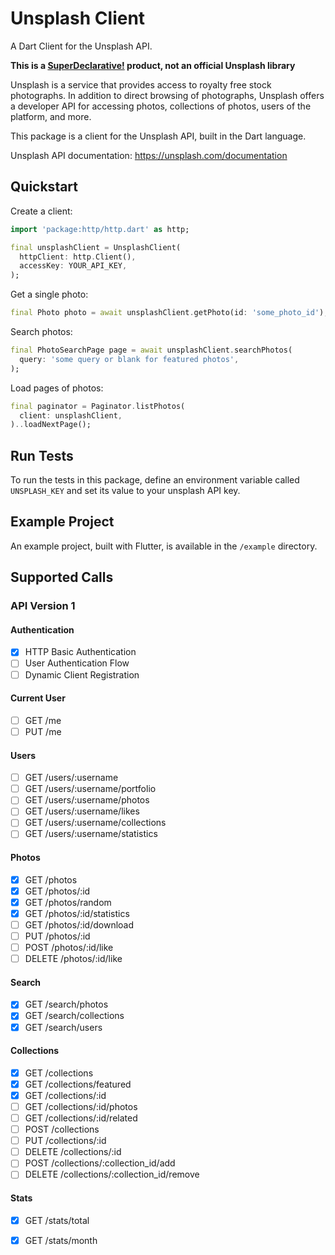 # Unsplash Client

A Dart Client for the Unsplash API.

**This is a [SuperDeclarative!](https://superdeclarative.com) product, not an official Unsplash library**

Unsplash is a service that provides access to royalty free stock photographs. In addition to direct browsing of photographs, Unsplash offers a developer API for accessing photos, collections of photos, users of the platform, and more.

This package is a client for the Unsplash API, built in the Dart language.

Unsplash API documentation: https://unsplash.com/documentation

## Quickstart

Create a client:

```dart
import 'package:http/http.dart' as http;

final unsplashClient = UnsplashClient(
  httpClient: http.Client(),
  accessKey: YOUR_API_KEY,
);
```

Get a single photo:

```dart
final Photo photo = await unsplashClient.getPhoto(id: 'some_photo_id');
```

Search photos:

```dart
final PhotoSearchPage page = await unsplashClient.searchPhotos(
  query: 'some query or blank for featured photos',
);
```

Load pages of photos:

```dart
final paginator = Paginator.listPhotos(
  client: unsplashClient,
)..loadNextPage();
```

## Run Tests

To run the tests in this package, define an environment variable called `UNSPLASH_KEY` and set its value to your unsplash API key.

## Example Project

An example project, built with Flutter, is available in the `/example` directory.

## Supported Calls

### API Version 1

#### Authentication

- [x] HTTP Basic Authentication
- [ ] User Authentication Flow
- [ ] Dynamic Client Registration

#### Current User

- [ ] GET /me
- [ ] PUT /me

#### Users

- [ ] GET /users/:username
- [ ] GET /users/:username/portfolio
- [ ] GET /users/:username/photos
- [ ] GET /users/:username/likes
- [ ] GET /users/:username/collections
- [ ] GET /users/:username/statistics

#### Photos

- [x] GET /photos
- [x] GET /photos/:id
- [x] GET /photos/random
- [x] GET /photos/:id/statistics
- [ ] GET /photos/:id/download
- [ ] PUT /photos/:id
- [ ] POST /photos/:id/like
- [ ] DELETE /photos/:id/like

#### Search

- [x] GET /search/photos
- [x] GET /search/collections
- [x] GET /search/users

#### Collections

- [x] GET /collections
- [x] GET /collections/featured
- [x] GET /collections/:id
- [ ] GET /collections/:id/photos
- [ ] GET /collections/:id/related
- [ ] POST /collections
- [ ] PUT /collections/:id
- [ ] DELETE /collections/:id
- [ ] POST /collections/:collection_id/add
- [ ] DELETE /collections/:collection_id/remove

#### Stats

- [x] GET /stats/total
- [x] GET /stats/month

